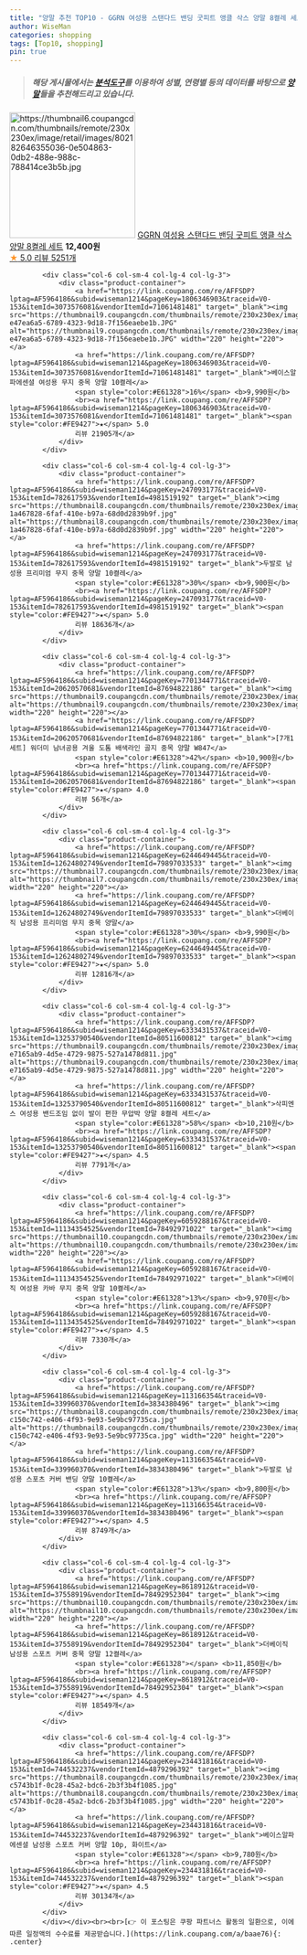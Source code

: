 ```yaml
---
title: "양말 추천 TOP10 - GGRN 여성용 스탠다드 밴딩 굿피트 앵클 삭스 양말 8켤레 세트"
author: WiseMan
categories: shopping
tags: [Top10, shopping]
pin: true
---
```


> ##### 해당 게시물에서는 [**분석도구**](https://itemscout.io/)를 이용하여 **성별**, **연령별** 등의 데이터를 바탕으로 [**양말**](https://link.coupang.com/a/baae76)들을 추천해드리고 있습니다.
<div class="container"><div class="row">
            <div class="col-6 col-sm-4 col-lg-4 col-lg-3">
                <div class="product-container">
                    <a href="https://link.coupang.com/re/AFFSDP?lptag=AF5964186&subid=wiseman1214&pageKey=5848739849&traceid=V0-153&itemId=10171803707&vendorItemId=77454392508" target="_blank"><img src="https://thumbnail6.coupangcdn.com/thumbnails/remote/230x230ex/image/retail/images/802182646355036-0e504863-0db2-488e-988c-788414ce3b5b.jpg" alt="https://thumbnail6.coupangcdn.com/thumbnails/remote/230x230ex/image/retail/images/802182646355036-0e504863-0db2-488e-988c-788414ce3b5b.jpg" width="220" height="220"></a>
                    <a href="https://link.coupang.com/re/AFFSDP?lptag=AF5964186&subid=wiseman1214&pageKey=5848739849&traceid=V0-153&itemId=10171803707&vendorItemId=77454392508" target="_blank">GGRN 여성용 스탠다드 밴딩 굿피트 앵클 삭스 양말 8켤레 세트</a>
                    <span style="color:#E61328"></span> <b>12,400원</b>
                    <br><a href="https://link.coupang.com/re/AFFSDP?lptag=AF5964186&subid=wiseman1214&pageKey=5848739849&traceid=V0-153&itemId=10171803707&vendorItemId=77454392508" target="_blank"><span style="color:#FE9427">★</span> 5.0
                    리뷰 5251개</a>
                </div>
            </div>
            
            <div class="col-6 col-sm-4 col-lg-4 col-lg-3">
                <div class="product-container">
                    <a href="https://link.coupang.com/re/AFFSDP?lptag=AF5964186&subid=wiseman1214&pageKey=1806346903&traceid=V0-153&itemId=3073576081&vendorItemId=71061481481" target="_blank"><img src="https://thumbnail9.coupangcdn.com/thumbnails/remote/230x230ex/image/retail/images/1210191000741428-e47ea6a5-6789-4323-9d18-7f156eaebe1b.JPG" alt="https://thumbnail9.coupangcdn.com/thumbnails/remote/230x230ex/image/retail/images/1210191000741428-e47ea6a5-6789-4323-9d18-7f156eaebe1b.JPG" width="220" height="220"></a>
                    <a href="https://link.coupang.com/re/AFFSDP?lptag=AF5964186&subid=wiseman1214&pageKey=1806346903&traceid=V0-153&itemId=3073576081&vendorItemId=71061481481" target="_blank">베이스알파에센셜 여성용 무지 중목 양말 10켤레</a>
                    <span style="color:#E61328">16%</span> <b>9,990원</b>
                    <br><a href="https://link.coupang.com/re/AFFSDP?lptag=AF5964186&subid=wiseman1214&pageKey=1806346903&traceid=V0-153&itemId=3073576081&vendorItemId=71061481481" target="_blank"><span style="color:#FE9427">★</span> 5.0
                    리뷰 21905개</a>
                </div>
            </div>
            
            <div class="col-6 col-sm-4 col-lg-4 col-lg-3">
                <div class="product-container">
                    <a href="https://link.coupang.com/re/AFFSDP?lptag=AF5964186&subid=wiseman1214&pageKey=247093177&traceid=V0-153&itemId=782617593&vendorItemId=4981519192" target="_blank"><img src="https://thumbnail8.coupangcdn.com/thumbnails/remote/230x230ex/image/retail/images/3646639073713897-1a467828-6faf-410e-b97a-68d0d2839b9f.jpg" alt="https://thumbnail8.coupangcdn.com/thumbnails/remote/230x230ex/image/retail/images/3646639073713897-1a467828-6faf-410e-b97a-68d0d2839b9f.jpg" width="220" height="220"></a>
                    <a href="https://link.coupang.com/re/AFFSDP?lptag=AF5964186&subid=wiseman1214&pageKey=247093177&traceid=V0-153&itemId=782617593&vendorItemId=4981519192" target="_blank">두발로 남성용 프리미엄 무지 중목 양말 10켤레</a>
                    <span style="color:#E61328">30%</span> <b>9,900원</b>
                    <br><a href="https://link.coupang.com/re/AFFSDP?lptag=AF5964186&subid=wiseman1214&pageKey=247093177&traceid=V0-153&itemId=782617593&vendorItemId=4981519192" target="_blank"><span style="color:#FE9427">★</span> 5.0
                    리뷰 18636개</a>
                </div>
            </div>
            
            <div class="col-6 col-sm-4 col-lg-4 col-lg-3">
                <div class="product-container">
                    <a href="https://link.coupang.com/re/AFFSDP?lptag=AF5964186&subid=wiseman1214&pageKey=7701344771&traceid=V0-153&itemId=20620570681&vendorItemId=87694822186" target="_blank"><img src="https://thumbnail9.coupangcdn.com/thumbnails/remote/230x230ex/image/vendor_inventory/8fde/4e6dfc19ff198769880c8f77de77ea601417686f2b39a8d26cb8877e7831.jpg" alt="https://thumbnail9.coupangcdn.com/thumbnails/remote/230x230ex/image/vendor_inventory/8fde/4e6dfc19ff198769880c8f77de77ea601417686f2b39a8d26cb8877e7831.jpg" width="220" height="220"></a>
                    <a href="https://link.coupang.com/re/AFFSDP?lptag=AF5964186&subid=wiseman1214&pageKey=7701344771&traceid=V0-153&itemId=20620570681&vendorItemId=87694822186" target="_blank">[7개1세트] 워더미 남녀공용 겨울 도톰 배색라인 골지 중목 양말 W847</a>
                    <span style="color:#E61328">42%</span> <b>10,900원</b>
                    <br><a href="https://link.coupang.com/re/AFFSDP?lptag=AF5964186&subid=wiseman1214&pageKey=7701344771&traceid=V0-153&itemId=20620570681&vendorItemId=87694822186" target="_blank"><span style="color:#FE9427">★</span> 4.0
                    리뷰 56개</a>
                </div>
            </div>
            
            <div class="col-6 col-sm-4 col-lg-4 col-lg-3">
                <div class="product-container">
                    <a href="https://link.coupang.com/re/AFFSDP?lptag=AF5964186&subid=wiseman1214&pageKey=6244649445&traceid=V0-153&itemId=12624802749&vendorItemId=79897033533" target="_blank"><img src="https://thumbnail7.coupangcdn.com/thumbnails/remote/230x230ex/image/vendor_inventory/a91b/b7738ba80d98d1d56b95e6c7a5d16584b5d7d4e89bb76449ebeca2addb2a.jpg" alt="https://thumbnail7.coupangcdn.com/thumbnails/remote/230x230ex/image/vendor_inventory/a91b/b7738ba80d98d1d56b95e6c7a5d16584b5d7d4e89bb76449ebeca2addb2a.jpg" width="220" height="220"></a>
                    <a href="https://link.coupang.com/re/AFFSDP?lptag=AF5964186&subid=wiseman1214&pageKey=6244649445&traceid=V0-153&itemId=12624802749&vendorItemId=79897033533" target="_blank">더베이직 남성용 프리미엄 무지 중목 양말</a>
                    <span style="color:#E61328">30%</span> <b>9,990원</b>
                    <br><a href="https://link.coupang.com/re/AFFSDP?lptag=AF5964186&subid=wiseman1214&pageKey=6244649445&traceid=V0-153&itemId=12624802749&vendorItemId=79897033533" target="_blank"><span style="color:#FE9427">★</span> 5.0
                    리뷰 12816개</a>
                </div>
            </div>
            
            <div class="col-6 col-sm-4 col-lg-4 col-lg-3">
                <div class="product-container">
                    <a href="https://link.coupang.com/re/AFFSDP?lptag=AF5964186&subid=wiseman1214&pageKey=6333431537&traceid=V0-153&itemId=13253790540&vendorItemId=80511600812" target="_blank"><img src="https://thumbnail9.coupangcdn.com/thumbnails/remote/230x230ex/image/retail/images/2654214058074409-e7165ab9-4d5e-4729-9875-527a1478d811.jpg" alt="https://thumbnail9.coupangcdn.com/thumbnails/remote/230x230ex/image/retail/images/2654214058074409-e7165ab9-4d5e-4729-9875-527a1478d811.jpg" width="220" height="220"></a>
                    <a href="https://link.coupang.com/re/AFFSDP?lptag=AF5964186&subid=wiseman1214&pageKey=6333431537&traceid=V0-153&itemId=13253790540&vendorItemId=80511600812" target="_blank">삭피엔스 여성용 밴드조임 없이 발이 편한 무압박 양말 8켤레 세트</a>
                    <span style="color:#E61328">58%</span> <b>10,210원</b>
                    <br><a href="https://link.coupang.com/re/AFFSDP?lptag=AF5964186&subid=wiseman1214&pageKey=6333431537&traceid=V0-153&itemId=13253790540&vendorItemId=80511600812" target="_blank"><span style="color:#FE9427">★</span> 4.5
                    리뷰 7791개</a>
                </div>
            </div>
            
            <div class="col-6 col-sm-4 col-lg-4 col-lg-3">
                <div class="product-container">
                    <a href="https://link.coupang.com/re/AFFSDP?lptag=AF5964186&subid=wiseman1214&pageKey=6059288167&traceid=V0-153&itemId=11134354525&vendorItemId=78492971022" target="_blank"><img src="https://thumbnail10.coupangcdn.com/thumbnails/remote/230x230ex/image/vendor_inventory/9a32/85f6270dc546f9d850f383df03f5906d0533ad8f472857221daceddf16f9.jpg" alt="https://thumbnail10.coupangcdn.com/thumbnails/remote/230x230ex/image/vendor_inventory/9a32/85f6270dc546f9d850f383df03f5906d0533ad8f472857221daceddf16f9.jpg" width="220" height="220"></a>
                    <a href="https://link.coupang.com/re/AFFSDP?lptag=AF5964186&subid=wiseman1214&pageKey=6059288167&traceid=V0-153&itemId=11134354525&vendorItemId=78492971022" target="_blank">더베이직 여성용 카바 무지 중목 양말 10켤레</a>
                    <span style="color:#E61328">13%</span> <b>9,970원</b>
                    <br><a href="https://link.coupang.com/re/AFFSDP?lptag=AF5964186&subid=wiseman1214&pageKey=6059288167&traceid=V0-153&itemId=11134354525&vendorItemId=78492971022" target="_blank"><span style="color:#FE9427">★</span> 4.5
                    리뷰 7330개</a>
                </div>
            </div>
            
            <div class="col-6 col-sm-4 col-lg-4 col-lg-3">
                <div class="product-container">
                    <a href="https://link.coupang.com/re/AFFSDP?lptag=AF5964186&subid=wiseman1214&pageKey=113166354&traceid=V0-153&itemId=339960370&vendorItemId=3834380496" target="_blank"><img src="https://thumbnail8.coupangcdn.com/thumbnails/remote/230x230ex/image/retail/images/1757067898399982-c150c742-e406-4f93-9e93-5e9bc97735ca.jpg" alt="https://thumbnail8.coupangcdn.com/thumbnails/remote/230x230ex/image/retail/images/1757067898399982-c150c742-e406-4f93-9e93-5e9bc97735ca.jpg" width="220" height="220"></a>
                    <a href="https://link.coupang.com/re/AFFSDP?lptag=AF5964186&subid=wiseman1214&pageKey=113166354&traceid=V0-153&itemId=339960370&vendorItemId=3834380496" target="_blank">두발로 남성용 스포츠 커버 밴딩 양말 10켤레</a>
                    <span style="color:#E61328">13%</span> <b>9,800원</b>
                    <br><a href="https://link.coupang.com/re/AFFSDP?lptag=AF5964186&subid=wiseman1214&pageKey=113166354&traceid=V0-153&itemId=339960370&vendorItemId=3834380496" target="_blank"><span style="color:#FE9427">★</span> 4.5
                    리뷰 8749개</a>
                </div>
            </div>
            
            <div class="col-6 col-sm-4 col-lg-4 col-lg-3">
                <div class="product-container">
                    <a href="https://link.coupang.com/re/AFFSDP?lptag=AF5964186&subid=wiseman1214&pageKey=8618912&traceid=V0-153&itemId=37558919&vendorItemId=78492952304" target="_blank"><img src="https://thumbnail10.coupangcdn.com/thumbnails/remote/230x230ex/image/vendor_inventory/38d7/1041a2d4d8f9a3c69b7d68b37f897b99f429ab901f64d2e74006a138a4ca.jpg" alt="https://thumbnail10.coupangcdn.com/thumbnails/remote/230x230ex/image/vendor_inventory/38d7/1041a2d4d8f9a3c69b7d68b37f897b99f429ab901f64d2e74006a138a4ca.jpg" width="220" height="220"></a>
                    <a href="https://link.coupang.com/re/AFFSDP?lptag=AF5964186&subid=wiseman1214&pageKey=8618912&traceid=V0-153&itemId=37558919&vendorItemId=78492952304" target="_blank">더베이직 남성용 스포츠 커버 중목 양말 12켤레</a>
                    <span style="color:#E61328"></span> <b>11,850원</b>
                    <br><a href="https://link.coupang.com/re/AFFSDP?lptag=AF5964186&subid=wiseman1214&pageKey=8618912&traceid=V0-153&itemId=37558919&vendorItemId=78492952304" target="_blank"><span style="color:#FE9427">★</span> 4.5
                    리뷰 18549개</a>
                </div>
            </div>
            
            <div class="col-6 col-sm-4 col-lg-4 col-lg-3">
                <div class="product-container">
                    <a href="https://link.coupang.com/re/AFFSDP?lptag=AF5964186&subid=wiseman1214&pageKey=234431816&traceid=V0-153&itemId=744532237&vendorItemId=4879296392" target="_blank"><img src="https://thumbnail8.coupangcdn.com/thumbnails/remote/230x230ex/image/retail/images/5828637879199-c5743b1f-0c28-45a2-bdc6-2b3f3b4f1085.jpg" alt="https://thumbnail8.coupangcdn.com/thumbnails/remote/230x230ex/image/retail/images/5828637879199-c5743b1f-0c28-45a2-bdc6-2b3f3b4f1085.jpg" width="220" height="220"></a>
                    <a href="https://link.coupang.com/re/AFFSDP?lptag=AF5964186&subid=wiseman1214&pageKey=234431816&traceid=V0-153&itemId=744532237&vendorItemId=4879296392" target="_blank">베이스알파에센셜 남성용 스포츠 커버 양말 10p, 화이트</a>
                    <span style="color:#E61328"></span> <b>9,780원</b>
                    <br><a href="https://link.coupang.com/re/AFFSDP?lptag=AF5964186&subid=wiseman1214&pageKey=234431816&traceid=V0-153&itemId=744532237&vendorItemId=4879296392" target="_blank"><span style="color:#FE9427">★</span> 4.5
                    리뷰 30134개</a>
                </div>
            </div>
            </div></div><br><br>[👉 이 포스팅은 쿠팡 파트너스 활동의 일환으로, 이에 따른 일정액의 수수료를 제공받습니다.](https://link.coupang.com/a/baae76){: .center}